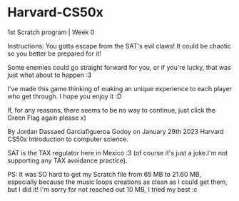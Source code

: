 # Harvard-CS50x
1st Scratch program | Week 0

Instructions:
You gotta escape from the SAT's evil claws! It could be chaotic so you better be prepared for it!

Some enemies could go straight forward for you, or if you're lucky, that was just what about to happen :3

I've made this game thinking of making an unique experience to each player who get through. I hope you enjoy it :D

If, for any reasons, there seems to be no way to continue, just click the Green Flag again please x)

By Jordan Dassaed Garciafigueroa Godoy on January 29th 2023
Harvard CS50x Introduction to computer science.

SAT is the TAX regulator here in Mexico :3 (of course it's just a joke.I'm not supporting any TAX avoidance practice).

PS: It was SO hard to get my Scratch file from 65 MB to 21.60 MB, especially because the music loops creations as clean as I could get them, but I did it! I'm sorry for not reached out 10 MB, I tried my best :c
